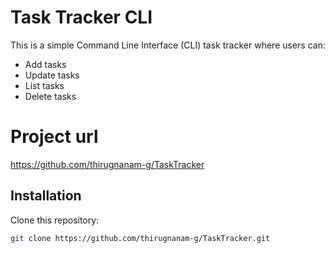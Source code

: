 # Task Tracker CLI

This is a simple Command Line Interface (CLI) task tracker where users can:
- Add tasks
- Update tasks
- List tasks
- Delete tasks

# Project url
https://github.com/thirugnanam-g/TaskTracker


## Installation

Clone this repository:
```bash
git clone https://github.com/thirugnanam-g/TaskTracker.git


